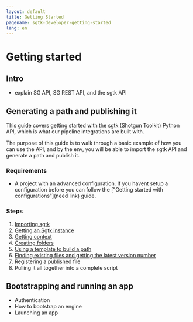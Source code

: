 ```yaml
---
layout: default
title: Getting Started
pagename: sgtk-developer-getting-started
lang: en
---
```


# Getting started

## Intro

- explain SG API, SG REST API, and the sgtk API

## Generating a path and publishing it

This guide covers getting started with the sgtk (Shotgun Toolkit) Python API, 
which is what our pipeline integrations are built with.

The purpose of this guide is to walk through a basic example of how you can use the API, and 
by the env, you will be able to import the sgtk API and generate a path and publish it.

### Requirements

- A project with an advanced configuration. If you havent setup a configuration before you can follow the ["Getting started with configurations"](need link) guide.

### Steps

1. [Importing sgtk](./developer-guides/part-1-importing-sgtk.md)
2. [Getting an Sgtk instance](./developer-guides/part-2-getting-sgtk-instance.md)
3. [Getting context](./developer-guides/part-3-getting-context.md)
4. [Creating folders](./developer-guides/part-4-creating-folders.md)
5. [Using a template to build a path](./developer-guides/part-5-build-a-path.md)
6. [Finding existing files and getting the latest version number](./developer-guides/part-6-find-latest-version.md)
7. Registering a published file
8. Pulling it all together into a complete script

## Bootstrapping and running an app

- Authentication
- How to bootstrap an engine
- Launching an app
